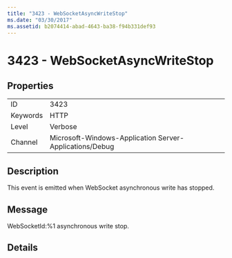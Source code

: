 ```yaml
---
title: "3423 - WebSocketAsyncWriteStop"
ms.date: "03/30/2017"
ms.assetid: b2074414-abad-4643-ba38-f94b331def93
---
```

# 3423 - WebSocketAsyncWriteStop
## Properties  


|||  
|-|-|  
|ID|3423|  
|Keywords|HTTP|  
|Level|Verbose|  
|Channel|Microsoft-Windows-Application Server-Applications/Debug|  

## Description  
 This event is emitted when WebSocket asynchronous write has stopped.  

## Message  
 WebSocketId:%1 asynchronous write stop.  

## Details
